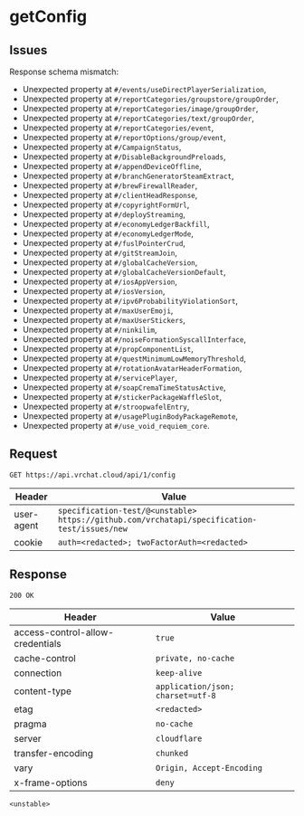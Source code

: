 # getConfig

## Issues
Response schema mismatch:
* Unexpected property at ``#/events/useDirectPlayerSerialization``,
* Unexpected property at ``#/reportCategories/groupstore/groupOrder``,
* Unexpected property at ``#/reportCategories/image/groupOrder``,
* Unexpected property at ``#/reportCategories/text/groupOrder``,
* Unexpected property at ``#/reportCategories/event``,
* Unexpected property at ``#/reportOptions/group/event``,
* Unexpected property at ``#/CampaignStatus``,
* Unexpected property at ``#/DisableBackgroundPreloads``,
* Unexpected property at ``#/appendDeviceOffline``,
* Unexpected property at ``#/branchGeneratorSteamExtract``,
* Unexpected property at ``#/brewFirewallReader``,
* Unexpected property at ``#/clientHeadResponse``,
* Unexpected property at ``#/copyrightFormUrl``,
* Unexpected property at ``#/deployStreaming``,
* Unexpected property at ``#/economyLedgerBackfill``,
* Unexpected property at ``#/economyLedgerMode``,
* Unexpected property at ``#/fuslPointerCrud``,
* Unexpected property at ``#/gitStreamJoin``,
* Unexpected property at ``#/globalCacheVersion``,
* Unexpected property at ``#/globalCacheVersionDefault``,
* Unexpected property at ``#/iosAppVersion``,
* Unexpected property at ``#/iosVersion``,
* Unexpected property at ``#/ipv6ProbabilityViolationSort``,
* Unexpected property at ``#/maxUserEmoji``,
* Unexpected property at ``#/maxUserStickers``,
* Unexpected property at ``#/ninkilim``,
* Unexpected property at ``#/noiseFormationSyscallInterface``,
* Unexpected property at ``#/propComponentList``,
* Unexpected property at ``#/questMinimumLowMemoryThreshold``,
* Unexpected property at ``#/rotationAvatarHeaderFormation``,
* Unexpected property at ``#/servicePlayer``,
* Unexpected property at ``#/soapCremaTimeStatusActive``,
* Unexpected property at ``#/stickerPackageWaffleSlot``,
* Unexpected property at ``#/stroopwafelEntry``,
* Unexpected property at ``#/usagePluginBodyPackageRemote``,
* Unexpected property at ``#/use_void_requiem_core``.
## Request
`GET https://api.vrchat.cloud/api/1/config`

| Header | Value |
| ------ | ----- |
| user-agent | `specification-test/@<unstable> https://github.com/vrchatapi/specification-test/issues/new` |
| cookie | `auth=<redacted>; twoFactorAuth=<redacted>` |


## Response
`200 OK`

| Header | Value |
| ------ | ----- |
| access-control-allow-credentials | `true` |
| cache-control | `private, no-cache` |
| connection | `keep-alive` |
| content-type | `application/json; charset=utf-8` |
| etag | `<redacted>` |
| pragma | `no-cache` |
| server | `cloudflare` |
| transfer-encoding | `chunked` |
| vary | `Origin, Accept-Encoding` |
| x-frame-options | `deny` |

```jsonc
<unstable>
```
